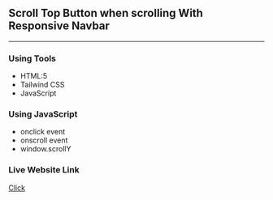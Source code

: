 ## Scroll Top Button when scrolling With Responsive Navbar

---

### Using Tools

- HTML:5
- Tailwind CSS
- JavaScript

### Using JavaScript

- onclick event
- onscroll event
- window.scrollY

### Live Website Link

<a href='https://rejoyanislam.github.io/hide-navbar-on-scroll-with-responsive-navbar/'>Click</a>
